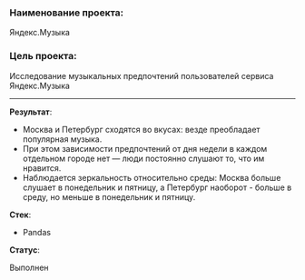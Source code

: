 ### Наименование проекта:  

Яндекс.Музыка

### Цель проекта:

Исследование музыкальных предпочтений пользователей сервиса Яндекс.Музыка

--------------------------------------------------------------------------

**Результат**:  

* Москва и Петербург сходятся во вкусах: везде преобладает популярная музыка.   
* При этом зависимости предпочтений от дня недели в каждом отдельном городе нет — люди постоянно слушают то, что им нравится.  
* Наблюдается зеркальность относительно среды: Москва больше слушает в понедельник и пятницу, а Петербург наоборот - больше в среду, но меньше в понедельник и пятницу.

**Стек**:  

* Pandas

**Статус**:  

Выполнен

